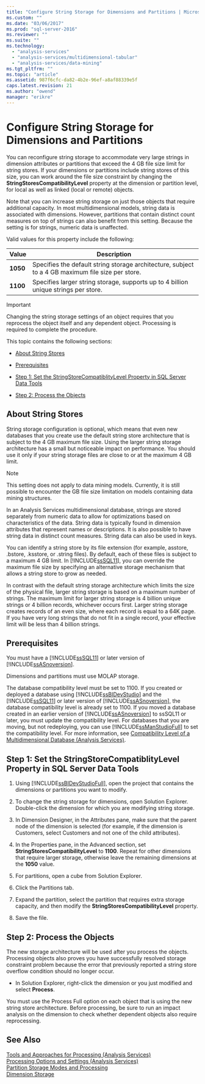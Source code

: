 ```yaml
---
title: "Configure String Storage for Dimensions and Partitions | Microsoft Docs"
ms.custom: ""
ms.date: "03/06/2017"
ms.prod: "sql-server-2016"
ms.reviewer: ""
ms.suite: ""
ms.technology: 
  - "analysis-services"
  - "analysis-services/multidimensional-tabular"
  - "analysis-services/data-mining"
ms.tgt_pltfrm: ""
ms.topic: "article"
ms.assetid: 987f6cfc-da82-4b2e-96ef-a8af88339e5f
caps.latest.revision: 21
ms.author: "owend"
manager: "erikre"
---
```

# Configure String Storage for Dimensions and Partitions
  You can reconfigure string storage to accommodate very large strings in dimension attributes or partitions that exceed the 4 GB file size limit for string stores. If your dimensions or partitions include string stores of this size, you can work around the file size constraint by changing the **StringStoresCompatibilityLevel** property at the dimension or partition level, for local as well as linked (local or remote) objects.  
  
 Note that you can increase string storage on just those objects that require additional capacity. In most multidimensional models, string data is associated with dimensions. However, partitions that contain distinct count measures on top of strings can also benefit from this setting. Because the setting is for strings, numeric data is unaffected.  
  
 Valid values for this property include the following:  
  
|Value|Description|  
|-----------|-----------------|  
|**1050**|Specifies the default string storage architecture, subject to a 4 GB maximum file size per store.|  
|**1100**|Specifies larger string storage, supports up to 4 billion unique strings per store.|  
  
> [!IMPORTANT]  
>  Changing the string storage settings of an object requires that you reprocess the object itself and any dependent object. Processing is required to complete the procedure.  
  
 This topic contains the following sections:  
  
-   [About String Stores](#bkmk_background)  
  
-   [Prerequisites](#bkmk_prereq)  
  
-   [Step 1: Set the StringStoreCompatiblityLevel Property in SQL Server Data Tools](#bkmk_step1)  
  
-   [Step 2: Process the Objects](#bkmk_step2)  
  
##  <a name="bkmk_background"></a> About String Stores  
 String storage configuration is optional, which means that even new databases that you create use the default string store architecture that is subject to the 4 GB maximum file size. Using the larger string storage architecture has a small but noticeable impact on performance. You should use it only if your string storage files are close to or at the maximum 4 GB limit.  
  
> [!NOTE]  
>  This setting does not apply to data mining models. Currently, it is still possible to encounter the GB file size limitation on models containing data mining structures.  
  
 In an Analysis Services multidimensional database, strings are stored separately from numeric data to allow for optimizations based on characteristics of the data. String data is typically found in dimension attributes that represent names or descriptions. It is also possible to have string data in distinct count measures. String data can also be used in keys.  
  
 You can identify a string store by its file extension (for example, asstore, .bstore, .ksstore, or .string files). By default, each of these files is subject to a maximum 4 GB limit. In [!INCLUDE[ssSQL11](../../analysis-services/includes/sssql11-md.md)], you can override the maximum file size by specifying an alternative storage mechanism that allows a string store to grow as needed.  
  
 In contrast with the default string storage architecture which limits the size of the physical file, larger string storage is based on a maximum number of strings. The maximum limit for larger string storage is 4 billion unique strings or 4 billion records, whichever occurs first. Larger string storage creates records of an even size, where each record is equal to a 64K page. If you have very long strings that do not fit in a single record, your effective limit will be less than 4 billion strings.  
  
##  <a name="bkmk_prereq"></a> Prerequisites  
 You must have a [!INCLUDE[ssSQL11](../../analysis-services/includes/sssql11-md.md)] or later version of [!INCLUDE[ssASnoversion](../../analysis-services/includes/ssasnoversion-md.md)].  
  
 Dimensions and partitions must use MOLAP storage.  
  
 The database compatibility level must be set to 1100. If you created or deployed a database using [!INCLUDE[ssBIDevStudio](../../analysis-services/includes/ssbidevstudio-md.md)] and the [!INCLUDE[ssSQL11](../../analysis-services/includes/sssql11-md.md)] or later version of [!INCLUDE[ssASnoversion](../../analysis-services/includes/ssasnoversion-md.md)], the database compatibility level is already set to 1100. If you moved a database created in an earlier version of [!INCLUDE[ssASnoversion](../../analysis-services/includes/ssasnoversion-md.md)] to ssSQL11 or later, you must update the compatibility level. For databases that you are moving, but not redeploying, you can use [!INCLUDE[ssManStudioFull](../../advanced-analytics/r-services/includes/ssmanstudiofull-md.md)] to set the compatibility level. For more information, see [Compatibility Level of a Multidimensional Database &#40;Analysis Services&#41;](../../analysis-services/multidimensional-models/compatibility-level-of-a-multidimensional-database-analysis-services.md).  
  
##  <a name="bkmk_step1"></a> Step 1: Set the StringStoreCompatiblityLevel Property in SQL Server Data Tools  
  
1.  Using [!INCLUDE[ssBIDevStudioFull](../../analysis-services/includes/ssbidevstudiofull-md.md)], open the project that contains the dimensions or partitions you want to modify.  
  
2.  To change the string storage for dimensions, open Solution Explorer. Double-click the dimension for which you are modifying string storage.  
  
3.  In Dimension Designer, in the Attributes pane, make sure that the parent node of the dimension is selected (for example, if the dimension is Customers, select Customers and not one of the child attributes).  
  
4.  In the Properties pane, in the Advanced section, set **StringStoresCompatibilityLevel** to **1100**. Repeat for other dimensions that require larger storage, otherwise leave the remaining dimensions at the **1050** value.  
  
5.  For partitions, open a cube from Solution Explorer.  
  
6.  Click the Partitions tab.  
  
7.  Expand the partition, select the partition that requires extra storage capacity, and then modify the **StringStoresCompatibilityLevel** property.  
  
8.  Save the file.  
  
##  <a name="bkmk_step2"></a> Step 2: Process the Objects  
 The new storage architecture will be used after you process the objects. Processing objects also proves you have successfully resolved storage constraint problem because the error that previously reported a string store overflow condition should no longer occur.  
  
-   In Solution Explorer, right-click the dimension or you just modified and select **Process**.  
  
 You must use the Process Full option on each object that is using the new string store architecture. Before processing, be sure to run an impact analysis on the dimension to check whether dependent objects also require reprocessing.  
  
## See Also  
 [Tools and Approaches for Processing &#40;Analysis Services&#41;](../../analysis-services/multidimensional-models/tools-and-approaches-for-processing-analysis-services.md)   
 [Processing Options and Settings &#40;Analysis Services&#41;](../../analysis-services/multidimensional-models/processing-options-and-settings-analysis-services.md)   
 [Partition Storage Modes and Processing](../Topic/Partition%20Storage%20Modes%20and%20Processing.md)   
 [Dimension Storage](../Topic/Dimension%20Storage.md)  
  
  